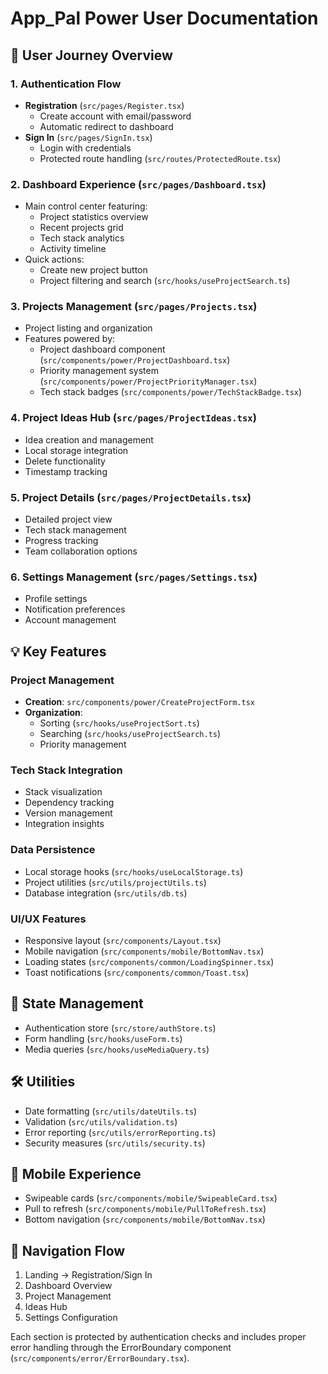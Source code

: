 
# App_Pal Power User Documentation

## 🚀 User Journey Overview

### 1. Authentication Flow
- **Registration** (`src/pages/Register.tsx`)
  - Create account with email/password
  - Automatic redirect to dashboard
- **Sign In** (`src/pages/SignIn.tsx`)
  - Login with credentials
  - Protected route handling (`src/routes/ProtectedRoute.tsx`)

### 2. Dashboard Experience (`src/pages/Dashboard.tsx`)
- Main control center featuring:
  - Project statistics overview
  - Recent projects grid
  - Tech stack analytics
  - Activity timeline
- Quick actions:
  - Create new project button
  - Project filtering and search (`src/hooks/useProjectSearch.ts`)

### 3. Projects Management (`src/pages/Projects.tsx`)
- Project listing and organization
- Features powered by:
  - Project dashboard component (`src/components/power/ProjectDashboard.tsx`)
  - Priority management system (`src/components/power/ProjectPriorityManager.tsx`)
  - Tech stack badges (`src/components/power/TechStackBadge.tsx`)

### 4. Project Ideas Hub (`src/pages/ProjectIdeas.tsx`)
- Idea creation and management
- Local storage integration
- Delete functionality
- Timestamp tracking

### 5. Project Details (`src/pages/ProjectDetails.tsx`)
- Detailed project view
- Tech stack management
- Progress tracking
- Team collaboration options

### 6. Settings Management (`src/pages/Settings.tsx`)
- Profile settings
- Notification preferences
- Account management

## 💡 Key Features

### Project Management
- **Creation**: `src/components/power/CreateProjectForm.tsx`
- **Organization**: 
  - Sorting (`src/hooks/useProjectSort.ts`)
  - Searching (`src/hooks/useProjectSearch.ts`)
  - Priority management

### Tech Stack Integration
- Stack visualization
- Dependency tracking
- Version management
- Integration insights

### Data Persistence
- Local storage hooks (`src/hooks/useLocalStorage.ts`)
- Project utilities (`src/utils/projectUtils.ts`)
- Database integration (`src/utils/db.ts`)

### UI/UX Features
- Responsive layout (`src/components/Layout.tsx`)
- Mobile navigation (`src/components/mobile/BottomNav.tsx`)
- Loading states (`src/components/common/LoadingSpinner.tsx`)
- Toast notifications (`src/components/common/Toast.tsx`)

## 🔐 State Management
- Authentication store (`src/store/authStore.ts`)
- Form handling (`src/hooks/useForm.ts`)
- Media queries (`src/hooks/useMediaQuery.ts`)

## 🛠 Utilities
- Date formatting (`src/utils/dateUtils.ts`)
- Validation (`src/utils/validation.ts`)
- Error reporting (`src/utils/errorReporting.ts`)
- Security measures (`src/utils/security.ts`)

## 📱 Mobile Experience
- Swipeable cards (`src/components/mobile/SwipeableCard.tsx`)
- Pull to refresh (`src/components/mobile/PullToRefresh.tsx`)
- Bottom navigation (`src/components/mobile/BottomNav.tsx`)

## 🎯 Navigation Flow
1. Landing → Registration/Sign In
2. Dashboard Overview
3. Project Management
4. Ideas Hub
5. Settings Configuration

Each section is protected by authentication checks and includes proper error handling through the ErrorBoundary component (`src/components/error/ErrorBoundary.tsx`).
